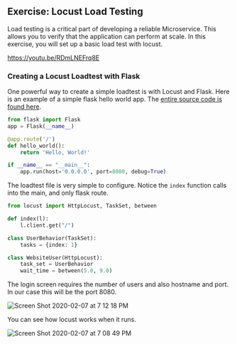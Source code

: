 ## Exercise: Locust Load Testing
Load testing is a critical part of developing a reliable Microservice. This allows you to verify that the application can perform at scale. In this exercise, you will set up a basic load test with locust.

https://youtu.be/RDmLNEFrq8E

### Creating a Locust Loadtest with Flask

One powerful way to create a simple loadtest is with Locust and Flask. Here is an example of a simple flask hello world app. The [entire source code is found here](https://github.com/noahgift/docker-flask-locust).
    
```python
from flask import Flask
app = Flask(__name__)

@app.route('/')
def hello_world():
    return 'Hello, World!'

if __name__ == "__main__":
    app.run(host='0.0.0.0', port=8080, debug=True)
``` 

The loadtest file is very simple to configure. Notice the `index` function calls into the main, and only flask route.
    
```python
from locust import HttpLocust, TaskSet, between

def index(l):
    l.client.get("/")

class UserBehavior(TaskSet):
    tasks = {index: 1}

class WebsiteUser(HttpLocust):
    task_set = UserBehavior
    wait_time = between(5.0, 9.0)
```

The login screen requires the number of users and also hostname and port. In our case this will be the port 8080\.

![Screen Shot 2020-02-07 at 7 12 18 PM](https://user-images.githubusercontent.com/58792/74074801-c7635f80-49dd-11ea-9273-a04b587bbc05.png)

You can see how locust works when it runs.

![Screen Shot 2020-02-07 at 7 08 49 PM](https://user-images.githubusercontent.com/58792/74074716-65a2f580-49dd-11ea-943d-f91229a690ef.png)